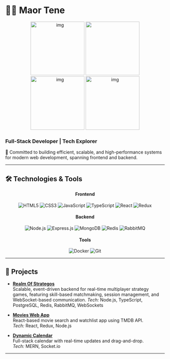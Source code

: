 
# 👨‍💻 Maor Tene
<p align="center">
  <img height="170" src="https://user-images.githubusercontent.com/74038190/212257467-871d32b7-e401-42e8-a166-fcfd7baa4c6b.gif" alt="img"/>
  <img height="170" src="https://user-images.githubusercontent.com/74038190/212257460-738ff738-247f-4445-a718-cdd0ca76e2db.gif"/>
  <img height="170" src="https://user-images.githubusercontent.com/74038190/212257468-1e9a91f1-b626-4baa-b15d-5c385dfa7ed2.gif" alt="img"/>
  <img height="170" src="https://user-images.githubusercontent.com/74038190/212257465-7ce8d493-cac5-494e-982a-5a9deb852c4b.gif" alt="img"/>
</p>


### Full-Stack Developer | Tech Explorer

🚀 Committed to building efficient, scalable, and high-performance systems for modern web development, spanning frontend and backend.

---

## 🛠️ Technologies & Tools
<div align="center">
  <h4>Frontend</h4>
  <p>
    <img src="https://img.shields.io/badge/-HTML5-E34F26?style=flat-square&logo=html5&logoColor=white" alt="HTML5">
    <img src="https://img.shields.io/badge/-CSS3-1572B6?style=flat-square&logo=css3" alt="CSS3">
    <img src="https://img.shields.io/badge/-JavaScript-F7DF1E?style=flat-square&logo=javascript&logoColor=black" alt="JavaScript">
    <img src="https://img.shields.io/badge/-TypeScript-007ACC?style=flat-square&logo=typescript" alt="TypeScript">
    <img src="https://img.shields.io/badge/-React-61DAFB?style=flat-square&logo=react&logoColor=black" alt="React">
    <img src="https://img.shields.io/badge/-Redux-764ABC?style=flat-square&logo=redux" alt="Redux">
  </p>
  <h4>Backend</h4>
  <p>
    <img src="https://img.shields.io/badge/-Node.js-339933?style=flat-square&logo=node.js&logoColor=white" alt="Node.js">
    <img src="https://img.shields.io/badge/-Express.js-000000?style=flat-square&logo=express&logoColor=white" alt="Express.js">
    <img src="https://img.shields.io/badge/-MongoDB-47A248?style=flat-square&logo=mongodb&logoColor=white" alt="MongoDB">
    <img src="https://img.shields.io/badge/-Redis-DC382D?style=flat&logo=redis&logoColor=white" alt="Redis">
    <img src="https://img.shields.io/badge/-RabbitMQ-FF6600?style=flat-square&logo=rabbitmq&logoColor=white" alt="RabbitMQ">
  </p>
  <h4>Tools</h4>
  <p>
    <img src="https://img.shields.io/badge/-Docker-2496ED?style=flat-square&logo=docker&logoColor=white" alt="Docker">
    <img src="https://img.shields.io/badge/-Git-F05032?style=flat-square&logo=git&logoColor=white" alt="Git">
  </p>
</div>

---
## 🌟 Projects
- **[Realm Of Strategos](https://github.com/MaorTe/Realm-of-Strategos)**  
  Scalable, event-driven backend for real-time multiplayer strategy games, featuring skill-based matchmaking, session management, and WebSocket-based communication.
  *Tech:* Node.js, TypeScript, PostgreSQL, Redis, RabbitMQ, WebSockets

- **[Movies Web App](https://github.com/MaorTe/Movies_Web_App)**  
  React-based movie search and watchlist app using TMDB API.  
  *Tech:* React, Redux, Node.js

- **[Dynamic Calendar](https://github.com/MaorTe/dynamic-calendar)**  
  Full-stack calendar with real-time updates and drag-and-drop.  
  *Tech:* MERN, Socket.io

---
